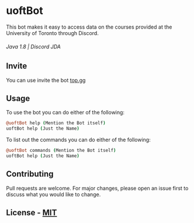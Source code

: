 # uoftBot

This bot makes it easy to access data on the courses provided at the University of Toronto through Discord.
###### Java 1.8 | Discord JDA


## Invite
You can use invite the bot [top.gg](https://top.gg/bot/722908883554926623)

## Usage
 To use the bot you can do either of the following:
```coffee 
@uoftBot help (Mention the Bot itself)
uoftBot help (Just the Name)
```

To list out the commands you can do either of the following:
```coffee
@uoftBot commands (Mention the Bot itself)
uoftBot help (Just the Name)
```

## Contributing
Pull requests are welcome. For major changes, please open an issue first to discuss what you would like to change.

## License - [MIT](https://choosealicense.com/licenses/mit/)